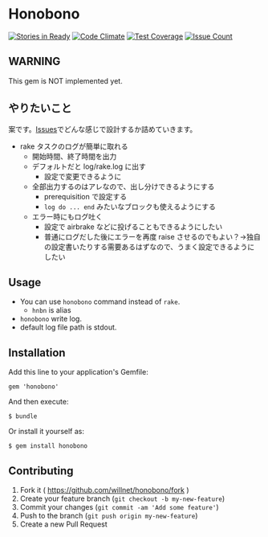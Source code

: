 # Honobono

[![Stories in Ready](https://badge.waffle.io/willnet/honobono.png?label=ready&title=Ready)](https://waffle.io/willnet/honobono)
[![Code Climate](https://codeclimate.com/github/willnet/honobono/badges/gpa.svg)](https://codeclimate.com/github/willnet/honobono)
[![Test Coverage](https://codeclimate.com/github/willnet/honobono/badges/coverage.svg)](https://codeclimate.com/github/willnet/honobono/coverage)
[![Issue Count](https://codeclimate.com/github/willnet/honobono/badges/issue_count.svg)](https://codeclimate.com/github/willnet/honobono)

## WARNING

This gem is NOT implemented yet.

## やりたいこと

案です。[Issues](https://github.com/willnet/honobono/issues)でどんな感じで設計するか詰めていきます。

* rake タスクのログが簡単に取れる
  * 開始時間、終了時間を出力
  * デフォルトだと log/rake.log に出す
    * 設定で変更できるように
  * 全部出力するのはアレなので、出し分けできるようにする
    * prerequisition で設定する
    * `log do ... end` みたいなブロックも使えるようにする
  * エラー時にもログ吐く
    * 設定で airbrake などに投げることもできるようにしたい
    * 普通にログだした後にエラーを再度 raise させるのでもよい？→独自の設定書いたりする需要あるはずなので、うまく設定できるようにしたい

## Usage

* You can use `honobono` command instead of `rake`.
  * `hnbn` is alias
* `honobono` write log.
* default log file path is stdout.


## Installation

Add this line to your application's Gemfile:

    gem 'honobono'

And then execute:

    $ bundle

Or install it yourself as:

    $ gem install honobono

## Contributing

1. Fork it ( https://github.com/willnet/honobono/fork )
2. Create your feature branch (`git checkout -b my-new-feature`)
3. Commit your changes (`git commit -am 'Add some feature'`)
4. Push to the branch (`git push origin my-new-feature`)
5. Create a new Pull Request
